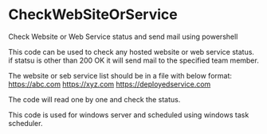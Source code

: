 # CheckWebSiteOrService
 Check Website or Web Service status and send mail using powershell
 
 This code can be used to check any hosted website or web service status. if statsu is other than 200 OK it will send mail to the specified team member.

 The website or seb service list should be in a file with below format:
 https://abc.com
 https://xyz.com
 https://deployedservice.com

 The code will read one by one and check the status.

 This code is used for windows server and scheduled using windows task scheduler.
